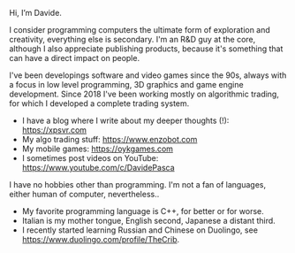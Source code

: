 Hi, I’m Davide.

I consider programming computers the ultimate form of exploration and creativity, everything else is secondary.
I'm an R&D guy at the core, although I also appreciate publishing products, because it's something that can have a direct impact on people.

I've been developings software and video games since the 90s, always with a focus in low level programming, 3D graphics and game engine development. Since 2018 I've been working mostly on algorithmic trading, for which I developed a complete trading system.

- I have a blog where I write about my deeper thoughts (!): https://xpsvr.com
- My algo trading stuff: https://www.enzobot.com
- My mobile games: https://oykgames.com
- I sometimes post videos on YouTube: https://www.youtube.com/c/DavidePasca

I have no hobbies other than programming. I'm not a fan of languages, either human of computer, nevertheless..
- My favorite programming language is C++, for better or for worse.
- Italian is my mother tongue, English second, Japanese a distant third.
- I recently started learning Russian and Chinese on Duolingo, see https://www.duolingo.com/profile/TheCrib.

<!---
dpasca/dpasca is a ✨ special ✨ repository because its `README.md` (this file) appears on your GitHub profile.
You can click the Preview link to take a look at your changes.
--->
